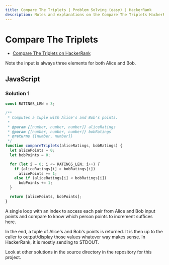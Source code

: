 ```yaml
---
title: Compare The Triplets | Problem Solving (easy) | HackerRank
description: Notes and explanations on the Compare The Triplets HackerRank challenge.
---
```


# Compare The Triplets

- [Compare The Triplets on HackerRank](https://www.hackerrank.com/challenges/compare-the-triplets)

Note the input is always three elements for both Alice and Bob.

## JavaScript

### Solution 1

```javascript
const RATINGS_LEN = 3;

/**
 * Computes a tuple with Alice's and Bob's points.
 *
 * @param {[number, number, number]} aliceRatings
 * @param {[number, number, number]} bobRatings
 * @returns {[number, number]}
 */
function compareTriplets(aliceRatings, bobRatings) {
  let alicePoints = 0;
  let bobPoints = 0;

  for (let i = 0; i <= RATINGS_LEN; i++) {
    if (aliceRatings[i] > bobRatings[i])
      alicePoints += 1;
    else if (aliceRatings[i] < bobRatings[i])
      bobPoints += 1;
  }

  return [alicePoints, bobPoints];
}
```

A single loop with an index to access each pair from Alice and Bob input points and compare to know which person points to increment suffices here.

In the end, a tuple of Alice's and Bob's points is returned.
It is then up to the caller to output/display those values whatever way makes sense.
In HackerRank, it is mostly sending to STDOUT.

Look at other solutions in the source directory in the repository for this project.
